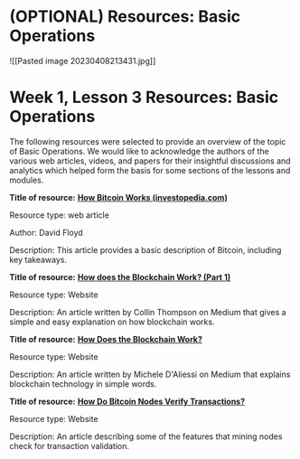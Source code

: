 # (OPTIONAL) Resources: Basic Operations
![[Pasted image 20230408213431.jpg]]

# **Week 1, Lesson 3 Resources: Basic Operations**

The following resources were selected to provide an overview of the topic of Basic Operations. We would like to acknowledge the authors of the various web articles, videos, and papers for their insightful discussions and analytics which helped form the basis for some sections of the lessons and modules.

**Title of resource:** [**How Bitcoin Works (investopedia.com)**](https://www.investopedia.com/news/how-bitcoin-works/)

Resource type: web article

Author: David Floyd

Description: This article provides a basic description of Bitcoin, including key takeaways.

**Title of resource:** [**How does the Blockchain Work? (Part 1)**](https://medium.com/blockchain-review/how-does-the-blockchain-work-for-dummies-explained-simply-9f94d386e093)

Resource type: Website

Description: An article written by Collin Thompson on Medium that gives a simple and easy explanation on how blockchain works.

**Title of resource:** [**How Does the Blockchain Work?**](https://medium.com/@micheledaliessi/how-does-the-blockchain-work-98c8cd01d2ae)

Resource type: Website

Description: An article written by Michele D'Aliessi on Medium that explains blockchain technology in simple words.

**Title of resource:** [**How Do Bitcoin Nodes Verify Transactions?**](https://smartereum.com/8970/how-do-bitcoin-nodes-verify-transactions/)

Resource type: Website

Description: An article describing some of the features that mining nodes check for transaction validation.